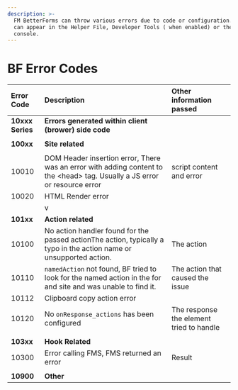 ```yaml
---
description: >-
  FM BetterForms can throw various errors due to code or configuration. Errors
  can appear in the Helper File, Developer Tools ( when enabled) or the browser
  console.
---
```


# BF Error Codes

| Error Code | Description | Other information passed |
| :--- | :--- | :--- |
| **10xxx Series** | **Errors generated within client \(brower\) side code** |  |
|  |  |  |
| **100xx** | **Site related** |  |
|  |  |  |
| 10010 | DOM Header insertion error, There was an error with adding content to the &lt;head&gt; tag. Usually a JS error or resource error | script content and error |
| 10020 | HTML Render error |  |
|  | v |  |
| **101xx** | **Action related** |  |
| 10100 | No action handler found for the passed actionThe action, typically a typo in the action name or unsupported action. | The action |
| 10110 | `namedAction` not found, BF tried to look for the named action in the for and site and was unable to find it. | The action that caused the issue |
| 10112 | Clipboard copy action error |  |
| 10120 | No  `onResponse_actions` has been configured  | The response the element tried to handle |
|  |  |  |
| **103xx** | **Hook Related** |  |
| 10300 | Error calling FMS, FMS returned an error | Result |
|  |  |  |
| **10900** | **Other** |  |

